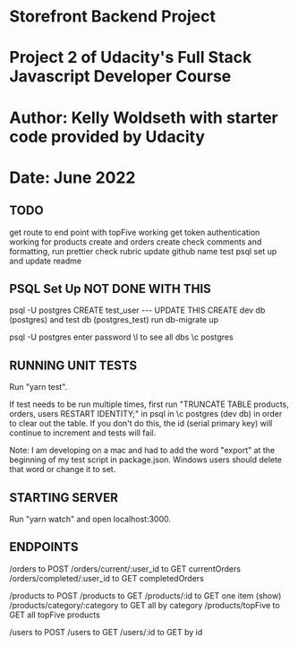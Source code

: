 # Storefront Backend Project
# Project 2 of Udacity's Full Stack Javascript Developer Course
# Author: Kelly Woldseth with starter code provided by Udacity
# Date: June 2022

## TODO
get route to end point with topFive working
get token authentication working for products create and orders create
check comments and formatting, run prettier
check rubric
update github name
test psql set up and update readme


## PSQL Set Up NOT DONE WITH THIS
psql -U postgres
CREATE test_user --- UPDATE THIS
CREATE dev db (postgres) and test db (postgres_test)
run db-migrate up

psql -U postgres
enter password
\l to see all dbs
\c postgres

## RUNNING UNIT TESTS
Run "yarn test". 

If test needs to be run multiple times, first run "TRUNCATE TABLE products, orders, users RESTART IDENTITY;" in psql in \c postgres (dev db) in order to clear out the table. If you don't do this, the id (serial primary key) will continue to increment and tests will fail.

Note: I am developing on a mac and had to add the word "export" at the beginning of my test script in package.json. Windows users should delete that word or change it to set.
## STARTING SERVER
Run "yarn watch" and open localhost:3000.

## ENDPOINTS
/orders to POST
/orders/current/:user_id to GET currentOrders 
/orders/completed/:user_id to GET completedOrders

/products to POST
/products to GET
/products/:id to GET one item (show)
/products/category/:category to GET all by category
/products/topFive to GET all topFive products

/users to POST
/users to GET
/users/:id to GET by id